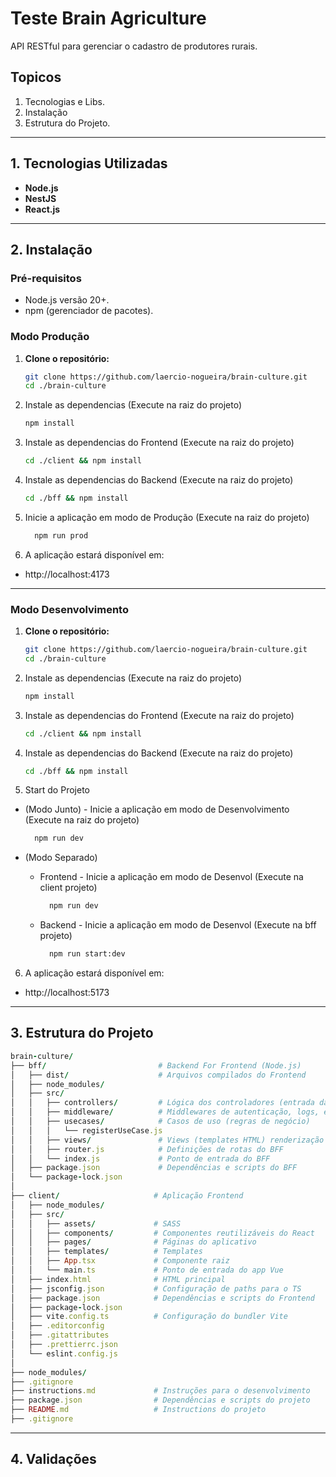 # Teste Brain Agriculture

API RESTful para gerenciar o cadastro de produtores rurais.

## **Topicos**
1. Tecnologias e Libs.
2. Instalação
3. Estrutura do Projeto.

---

## **1. Tecnologias Utilizadas**
- **Node.js**
- **NestJS**
- **React.js**

---

## **2. Instalação**

### **Pré-requisitos**
- Node.js versão 20+.
- npm (gerenciador de pacotes).

### **Modo Produção**

1. **Clone o repositório:**
   ```bash
   git clone https://github.com/laercio-nogueira/brain-culture.git
   cd ./brain-culture
   ```

2. Instale as dependencias (Execute na raiz do projeto)
   ```bash
   npm install
   ```

3. Instale as dependencias do Frontend (Execute na raiz do projeto)
   ```bash
   cd ./client && npm install
    ```

4. Instale as dependencias do Backend (Execute na raiz do projeto)
    ```bash
    cd ./bff && npm install
    ```

5. Inicie a aplicação em modo de Produção (Execute na raiz do projeto)
    ```bash
      npm run prod
    ```

6. A aplicação estará disponível em:
  - http://localhost:4173

---

### **Modo Desenvolvimento**

1. **Clone o repositório:**
   ```bash
   git clone https://github.com/laercio-nogueira/brain-culture.git
   cd ./brain-culture
   ```

2. Instale as dependencias (Execute na raiz do projeto)
   ```bash
   npm install
   ```

3. Instale as dependencias do Frontend (Execute na raiz do projeto)
   ```bash
   cd ./client && npm install
    ```

4. Instale as dependencias do Backend (Execute na raiz do projeto)
    ```bash
    cd ./bff && npm install
    ```

5. Start do Projeto
- (Modo Junto) - Inicie a aplicação em modo de Desenvolvimento (Execute na raiz do projeto)
    ```bash
      npm run dev
    ```

- (Modo Separado) 
  - Frontend - Inicie a aplicação em modo de Desenvol (Execute na client projeto)
    ```bash
      npm run dev
    ```
  - Backend - Inicie a aplicação em modo de Desenvol (Execute na bff projeto)
    ```bash
      npm run start:dev
    ```


6. A aplicação estará disponível em:
  - http://localhost:5173

---

## **3. Estrutura do Projeto**
```ruby
brain-culture/
├── bff/                         # Backend For Frontend (Node.js)
│   ├── dist/                    # Arquivos compilados do Frontend
│   ├── node_modules/            
│   ├── src/                     
│   │   ├── controllers/         # Lógica dos controladores (entrada das requisições)
│   │   ├── middleware/          # Middlewares de autenticação, logs, etc.
│   │   ├── usecases/            # Casos de uso (regras de negócio)
│   │   │   └── registerUseCase.js
│   │   ├── views/               # Views (templates HTML) renderização de views
│   │   ├── router.js            # Definições de rotas do BFF
│   │   └── index.js             # Ponto de entrada do BFF
│   ├── package.json             # Dependências e scripts do BFF
│   └── package-lock.json
│
├── client/                     # Aplicação Frontend      
│   ├── node_modules/           
│   ├── src/                    
│   │   ├── assets/             # SASS
│   │   ├── components/         # Componentes reutilizáveis do React
│   │   ├── pages/              # Páginas do aplicativo
│   │   ├── templates/          # Templates              
│   │   ├── App.tsx             # Componente raiz
│   │   └── main.ts             # Ponto de entrada do app Vue
│   ├── index.html              # HTML principal
│   ├── jsconfig.json           # Configuração de paths para o TS
│   ├── package.json            # Dependências e scripts do Frontend
│   ├── package-lock.json
│   ├── vite.config.ts          # Configuração do bundler Vite
│   ├── .editorconfig
│   ├── .gitattributes
│   ├── .prettierrc.json
│   └── eslint.config.js
│
├── node_modules/               
├── .gitignore
├── instructions.md             # Instruções para o desenvolvimento
├── package.json                # Dependências e scripts do projeto
├── README.md                   # Instructions do projeto
├── .gitignore
```

---
## **4. Validações**
